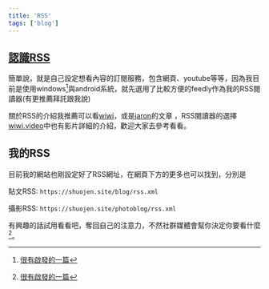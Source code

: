 ```yaml
---
title: 'RSS'
tags: ['blog']
---
```

## [認識RSS](https://zh.wikipedia.org/zh-tw/RSS)

簡單說，就是自己設定想看內容的訂閱服務，包含網頁、youtube等等，因為我目前是使用windows[^1]與android系統，就先選用了比較方便的feedly作為我的RSS閱讀器(有更推薦拜託跟我說)

關於RSS的介紹我推薦可以看[wiwi](https://wiwi.blog/blog/you-should-use-rss/)，或是[jaron](https://www.jaron.tw/blog/rss-reader/)的文章 ，RSS閱讀器的選擇[wiwi.video](https://wiwi.video/w/o6Y681m26yoUUuYWcAnEsL)中也有影片詳細的介紹，歡迎大家去參考看看。

## 我的RSS
目前我的網站也剛設定好了RSS網址，在網頁下方的更多也可以找到，分別是

貼文RSS:
`https://shuojen.site/blog/rss.xml`

攝影RSS:
`https://shuojen.site/photoblog/rss.xml`

有興趣的話試用看看吧，奪回自己的注意力，不然社群媒體會幫你決定你要看什麼[^1]。

[^1]:[很有啟發的一篇](https://wiwi.blog/blog/do-it-yourself)
